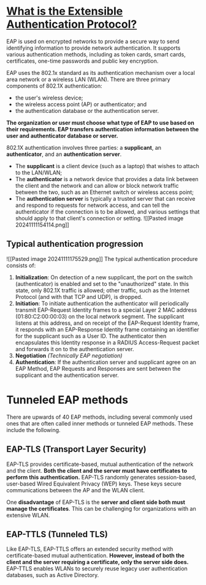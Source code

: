 # [What is the Extensible Authentication Protocol?](https://www.techtarget.com/searchsecurity/definition/Extensible-Authentication-Protocol-EAP)
EAP is used on encrypted networks to provide a secure way to send identifying information to provide network authentication. It supports various authentication methods, including as token cards, smart cards, certificates, one-time passwords and public key encryption.

EAP uses the 802.1x standard as its authentication mechanism over a local area network or a wireless LAN (WLAN). There are three primary components of 802.1X authentication:
- the user's wireless device;
- the wireless access point (AP) or authenticator; and
- the authentication database or the authentication server.

**The organization or user must choose what type of EAP to use based on their requirements. EAP transfers authentication information between the user and authenticator database or server.**

802.1X authentication involves three parties: a **supplicant**, an **authenticator**, and an **authentication server**.
- The **supplicant** is a client device (such as a laptop) that wishes to attach to the LAN/WLAN;
- The **authenticator** is a network device that provides a data link between the client and the network and can allow or block network traffic between the two, such as an Ethernet switch or wireless access point;
- The **authentication server** is typically a trusted server that can receive and respond to requests for network access, and can tell the authenticator if the connection is to be allowed, and various settings that should apply to that client's connection or setting.
![[Pasted image 20241111154114.png]]
## Typical authentication progression
![[Pasted image 20241111175529.png]]
The typical authentication procedure consists of:
1. **Initialization**: On detection of a new supplicant, the port on the switch (authenticator) is enabled and set to the "unauthorized" state. In this state, only 802.1X traffic is allowed; other traffic, such as the Internet Protocol (and with that TCP and UDP), is dropped.
2. **Initiation**: To initiate authentication the authenticator will periodically transmit EAP-Request Identity frames to a special Layer 2 MAC address (01:80:C2:00:00:03) on the local network segment. The supplicant listens at this address, and on receipt of the EAP-Request Identity frame, it responds with an EAP-Response Identity frame containing an identifier for the supplicant such as a User ID. The authenticator then encapsulates this Identity response in a RADIUS Access-Request packet and forwards it on to the authentication server.
3. **Negotiation** _(Technically EAP negotiation)_
4. **Authentication**: If the authentication server and supplicant agree on an EAP Method, EAP Requests and Responses are sent between the supplicant and the authentication server.
# Tunneled EAP methods
There are upwards of 40 EAP methods, including several commonly used ones that are often called inner methods or tunneled EAP methods. These include the following.
## EAP-TLS (Transport Layer Security)
EAP-TLS provides certificate-based, mutual authentication of the network and the client. **Both the client and the server must have certificates to perform this authentication.** EAP-TLS randomly generates session-based, user-based Wired Equivalent Privacy (WEP) keys. These keys secure communications between the AP and the WLAN client.

One **disadvantage** of EAP-TLS is the **server and client side both must manage the certificates**. This can be challenging for organizations with an extensive WLAN.
## EAP-TTLS (Tunneled TLS)
Like EAP-TLS, EAP-TTLS offers an extended security method with certificate-based mutual authentication. **However, instead of both the client and the server requiring a certificate, only the server side does.** EAP-TTLS enables WLANs to securely reuse legacy user authentication databases, such as Active Directory.